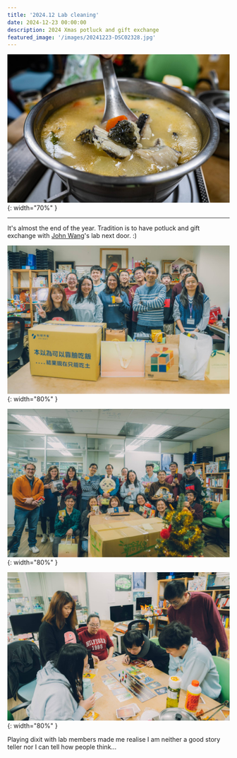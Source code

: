 ```yaml
---
title: '2024.12 Lab cleaning'
date: 2024-12-23 00:00:00
description: 2024 Xmas potluck and gift exchange
featured_image: '/images/20241223-DSC02328.jpg'
---
```


![](/images/20241223-DSC02329.jpg){: width="70%" }

---

It's almost the end of the year. Tradition is to have potluck and gift exchange with [John Wang](https://www.biodiv.tw/pi-John_Wang)'s lab next door. :) 


![](/images/20241223-DSC02340.jpg){: width="80%" }

![](/images/20241223-DSC02355.jpg){: width="80%" }

![](/images/20241223-DSC02360.jpg){: width="80%" }

Playing dixit with lab members made me realise I am neither a good story teller nor I can tell how people think...





